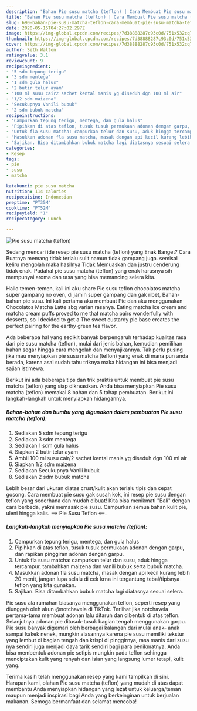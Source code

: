 ```yaml
---
description: "Bahan Pie susu matcha (teflon) | Cara Membuat Pie susu matcha (teflon) Yang Menggugah Selera"
title: "Bahan Pie susu matcha (teflon) | Cara Membuat Pie susu matcha (teflon) Yang Menggugah Selera"
slug: 690-bahan-pie-susu-matcha-teflon-cara-membuat-pie-susu-matcha-teflon-yang-menggugah-selera
date: 2020-05-15T04:27:02.297Z
image: https://img-global.cpcdn.com/recipes/7d38888287c93c0d/751x532cq70/pie-susu-matcha-teflon-foto-resep-utama.jpg
thumbnail: https://img-global.cpcdn.com/recipes/7d38888287c93c0d/751x532cq70/pie-susu-matcha-teflon-foto-resep-utama.jpg
cover: https://img-global.cpcdn.com/recipes/7d38888287c93c0d/751x532cq70/pie-susu-matcha-teflon-foto-resep-utama.jpg
author: Seth Walton
ratingvalue: 3.1
reviewcount: 9
recipeingredient:
- "5 sdm tepung terigu"
- "3 sdm mentega"
- "1 sdm gula halus"
- "2 butir telur ayam"
- "100 ml susu cair2 sachet kental manis yg diseduh dgn 100 ml air"
- "1/2 sdm maizena"
- "Secukupnya Vanili bubuk"
- "2 sdm bubuk matcha"
recipeinstructions:
- "Campurkan tepung terigu, mentega, dan gula halus"
- "Pipihkan di atas teflon, tusuk tusuk permukaan adonan dengan garpu, dan rapikan pinggiran adonan dengan garpu."
- "Untuk fla susu matcha: campurkan telur dan susu, aduk hingga tercampur, tambahkan maizena dan vanili bubuk serta bubuk matcha."
- "Masukkan adonan fla susu matcha, masak dengan api kecil kurang lebih 20 menit, jangan lupa selalu di cek krna ini tergantung tebal/tipisnya teflon yang kita gunakan."
- "Sajikan. Bisa ditambahkan bubuk matcha lagi diatasnya sesuai selera."
categories:
- Resep
tags:
- pie
- susu
- matcha

katakunci: pie susu matcha 
nutrition: 114 calories
recipecuisine: Indonesian
preptime: "PT35M"
cooktime: "PT52M"
recipeyield: "1"
recipecategory: Lunch

---
```



![Pie susu matcha (teflon)](https://img-global.cpcdn.com/recipes/7d38888287c93c0d/751x532cq70/pie-susu-matcha-teflon-foto-resep-utama.jpg)

Sedang mencari ide resep pie susu matcha (teflon) yang Enak Banget? Cara Buatnya memang tidak terlalu sulit namun tidak gampang juga. semisal keliru mengolah maka hasilnya Tidak Memuaskan dan justru cenderung tidak enak. Padahal pie susu matcha (teflon) yang enak harusnya sih mempunyai aroma dan rasa yang bisa memancing selera kita.

Hallo temen-temen, kali ini aku share Pie susu teflon chocolatos matcha super gampang no oven, di jamin super gampang dan gak ribet, Bahan-bahan pie susu. Ini kali pertama aku membuat Pie dan aku menggunakan Chocolatos Matcha Latte sbg varian rasanya. Eating matcha ice cream and matcha cream puffs proved to me that matcha pairs wonderfully with desserts, so I decided to get a The sweet custardy pie base creates the perfect pairing for the earthy green tea flavor.

Ada beberapa hal yang sedikit banyak berpengaruh terhadap kualitas rasa dari pie susu matcha (teflon), mulai dari jenis bahan, kemudian pemilihan bahan segar hingga cara mengolah dan menyajikannya. Tak perlu pusing jika mau menyiapkan pie susu matcha (teflon) yang enak di mana pun anda berada, karena asal sudah tahu triknya maka hidangan ini bisa menjadi sajian istimewa.


Berikut ini ada beberapa tips dan trik praktis untuk membuat pie susu matcha (teflon) yang siap dikreasikan. Anda bisa menyiapkan Pie susu matcha (teflon) memakai 8 bahan dan 5 tahap pembuatan. Berikut ini langkah-langkah untuk menyiapkan hidangannya.

<!--inarticleads1-->

##### Bahan-bahan dan bumbu yang digunakan dalam pembuatan Pie susu matcha (teflon):

1. Sediakan 5 sdm tepung terigu
1. Sediakan 3 sdm mentega
1. Sediakan 1 sdm gula halus
1. Siapkan 2 butir telur ayam
1. Ambil 100 ml susu cair/2 sachet kental manis yg diseduh dgn 100 ml air
1. Siapkan 1/2 sdm maizena
1. Sediakan Secukupnya Vanili bubuk
1. Sediakan 2 sdm bubuk matcha


Lebih besar dari ukuran diatas crust/kulit akan terlalu tipis dan cepat gosong. Cara membuat pie susu gak susah kok, ini resep pie susu dengan teflon yang sederhana dan mudah dibuat! Kita bisa menikmati &#34;Bali&#34; dengan cara berbeda, yakni memasak pie susu. Campurkan semua bahan kulit pie, uleni hingga kalis. ==&gt; Pie Susu Teflon &lt;==. 

<!--inarticleads2-->

##### Langkah-langkah menyiapkan Pie susu matcha (teflon):

1. Campurkan tepung terigu, mentega, dan gula halus
1. Pipihkan di atas teflon, tusuk tusuk permukaan adonan dengan garpu, dan rapikan pinggiran adonan dengan garpu.
1. Untuk fla susu matcha: campurkan telur dan susu, aduk hingga tercampur, tambahkan maizena dan vanili bubuk serta bubuk matcha.
1. Masukkan adonan fla susu matcha, masak dengan api kecil kurang lebih 20 menit, jangan lupa selalu di cek krna ini tergantung tebal/tipisnya teflon yang kita gunakan.
1. Sajikan. Bisa ditambahkan bubuk matcha lagi diatasnya sesuai selera.


Pie susu ala rumahan biasanya menggunakan teflon, seperti resep yang diunggah oleh akun @notchavela di TikTok. Terlihat jika notchavela pertama-tama membuat adonan lalu ditaruh dan dibentuk di atas teflon. Selanjutnya adonan pie ditusuk-tusuk bagian tengah menggunakan garpu. Pie susu banyak digemari oleh berbagai kalangan dari mulai anak- anak sampai kakek nenek, mungkin alasannya karena pie susu memiliki tekstur yang lembut di bagian tengah dan krispi di pinggirnya, rasa manis dari susu nya sendiri juga menjadi daya tarik sendiri bagi para penikmatnya. Anda bisa membentuk adonan pie setipis mungkin pada teflon sehingga menciptakan kulit yang renyah dan isian yang langsung lumer tetapi, kulit yang. 

Terima kasih telah menggunakan resep yang kami tampilkan di sini. Harapan kami, olahan Pie susu matcha (teflon) yang mudah di atas dapat membantu Anda menyiapkan hidangan yang lezat untuk keluarga/teman maupun menjadi inspirasi bagi Anda yang berkeinginan untuk berjualan makanan. Semoga bermanfaat dan selamat mencoba!
